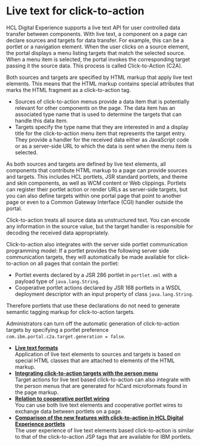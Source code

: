 # Live text for click-to-action

HCL Digital Experience supports a live text API for user controlled data transfer between components. With live text, a component on a page can declare sources and targets for data transfer. For example, this can be a portlet or a navigation element. When the user clicks on a source element, the portal displays a menu listing targets that match the selected source. When a menu item is selected, the portal invokes the corresponding target passing it the source data. This process is called Click-to-Action \(C2A\).

Both sources and targets are specified by HTML markup that apply live text elements. This means that the HTML markup contains special attributes that marks the HTML fragment as a click-to-action tag.

-   Sources of click-to-action menus provide a data item that is potentially relevant for other components on the page. The data item has an associated type name that is used to determine the targets that can handle this data item.
-   Targets specify the type name that they are interested in and a display title for the click-to-action menu item that represents the target entry. They provide a handler for the received data either as JavaScript code or as a server-side URL to which the data is sent when the menu item is selected.

As both sources and targets are defined by live text elements, all components that contribute HTML markup to a page can provide sources and targets. This includes HCL portlets, JSR standard portlets, and theme and skin components, as well as WCM content or Web clippings. Portlets can register their portlet action or render URLs as server-side targets, but you can also define targets within one portal page that point to another page or even to a Common Gateway Interface \(CGI\) handler outside the portal.

Click-to-action treats all source data as unstructured text. You can encode any information in the source value, but the target handler is responsible for decoding the received data appropriately.

Click-to-action also integrates with the server side portlet communication programming model: If a portlet provides the following server side communication targets, they will automatically be made available for click-to-action on all pages that contain the portlet:

-   Portlet events declared by a JSR 286 portlet in `portlet.xml` with a payload type of `java.lang.String`.
-   Cooperative portlet actions declared by JSR 168 portlets in a WSDL deployment descriptor with an input property of class `java.lang.String`.

Therefore portlets that use these declarations do not need to generate semantic tagging markup for click-to-action targets.

Administrators can turn off the automatic generation of click-to-action targets by specifying a portlet preference `com.ibm.portal.c2a.target.generation = false`.

-   **[Live text formats](w2_smtg_refrmt.md)**  
Application of live text elements to sources and targets is based on special HTML classes that are attached to elements of the HTML markup.
-   **[Integrating click-to-action targets with the person menu](w2_smtg_int_c2atpm.md)**  
Target actions for live text based click-to-action can also integrate with the person menus that are generated for hCard microformats found in the page markup.
-   **[Relation to cooperative portlet wiring](w2_smtg_ref_wire.md)**  
You can use both live text elements and cooperative portlet wires to exchange data between portlets on a page.
-   **[Comparison of the new features with click-to-action in HCL Digital Experience portlets](w2_smtg_ref_compr.md)**  
The user experience of live text elements based click-to-action is similar to that of the click-to-action JSP tags that are available for IBM portlets.


